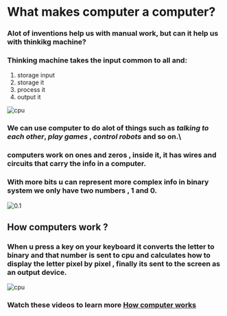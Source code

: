 # **What makes computer a computer?**
### Alot of inventions help us with manual work, but can it help us with thinkikg machine?
### Thinking machine takes the input common to all and:
1. storage input
2. storage it 
3. process it
4. output it

![cpu](https://wikieducator.org/images/7/77/Tzaynah_ipostorage.png)

### We can use computer to do alot of things such as *talking to each other*, *play games* , *control robots* and so on.\
### computers work on ones and zeros , inside it, it has wires and circuits that carry the info in a computer.
### With more bits u can represent more complex info in binary system we only have two numbers , 1 and 0.
![0.1](https://miro.medium.com/max/4966/1*0d8c24xq_JixHlZpMfE8pw.jpeg)

## How computers work ?
### When u press a key on your keyboard it converts the letter to binary and that number is sent to cpu and calculates how to display the letter pixel by pixel , **finally** its sent to the screen as an output device.
![cpu](https://store.hp.com/app/assets/images/uploads/prod/how-to-overclock-pc-cpu-hero1534383854365.jpg?impolicy=prdimg&imdensity=1&imwidth=600)

### Watch these videos to learn more **[How computer works](https://www.youtube.com/playlist?list=PLzdnOPI1iJNcsRwJhvksEo1tJqjIqWbN-)**
